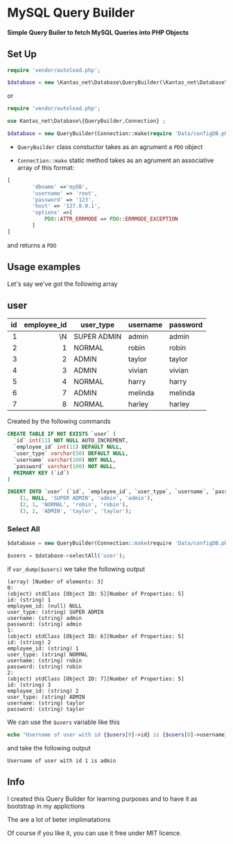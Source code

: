 # MySQL Query Builder

#### Simple Query Builer to fetch MySQL Queries into PHP Objects

## Set Up

```php
require 'vendor/autoload.php';

$database = new \Kantas_net\Database\QueryBuilder(\Kantas_net\Database\Connection::make(require 'Data/configDB.php'));
```

or

```php
require 'vendor/autoload.php';

use Kantas_net\Database\{QueryBuilder,Connection} ;

$database = new QueryBuilder(Connection::make(require 'Data/configDB.php'));
```

- `QueryBuilder` class constuctor takes as an agrument a `PDO` object

- `Connection::make` static method takes as an agrument an associative array of this format:
```php
[
        'dbname' =>'myDB',
        'username' => 'root',
        'password' => '123',
        'host' => '127.0.0.1',
        'options' =>[
            PDO::ATTR_ERRMODE => PDO::ERRMODE_EXCEPTION
        ]
]
```
and returns a `PDO`

## Usage examples

Let's say we've got the following array

user
---
| id | employee_id | user_type | username | password | 
| -: | -: | - | - | - | 
| 1 | \N | SUPER ADMIN | admin | admin | 
| 2 | 1 | NORMAL | robin | robin | 
| 3 | 2 | ADMIN | taylor | taylor | 
| 4 | 3 | ADMIN | vivian | vivian | 
| 5 | 4 | NORMAL | harry | harry | 
| 6 | 7 | ADMIN | melinda | melinda | 
| 7 | 8 | NORMAL | harley | harley | 

Created by the following commands
```sql
CREATE TABLE IF NOT EXISTS `user` (
  `id` int(11) NOT NULL AUTO_INCREMENT,
  `employee_id` int(11) DEFAULT NULL,
  `user_type` varchar(50) DEFAULT NULL,
  `username` varchar(100) NOT NULL,
  `password` varchar(100) NOT NULL,
  PRIMARY KEY (`id`)
)

INSERT INTO `user` (`id`, `employee_id`, `user_type`, `username`, `password`) VALUES
	(1, NULL, 'SUPER ADMIN', 'admin', 'admin'),
	(2, 1, 'NORMAL', 'robin', 'robin'),
	(3, 2, 'ADMIN', 'taylor', 'taylor');
```

### Select All

```sql
$database = new QueryBuilder(Connection::make(require 'Data/configDB.php'));

$users = $database->selectAll('user');
```

if `var_dump($users)` we take the following output

```
(array) [Number of elements: 3]
0: 
(object) stdClass [Object ID: 5][Number of Properties: 5]
id: (string) 1
employee_id: (null) NULL
user_type: (string) SUPER ADMIN
username: (string) admin
password: (string) admin
1: 
(object) stdClass [Object ID: 6][Number of Properties: 5]
id: (string) 2
employee_id: (string) 1
user_type: (string) NORMAL
username: (string) robin
password: (string) robin
2: 
(object) stdClass [Object ID: 7][Number of Properties: 5]
id: (string) 3
employee_id: (string) 2
user_type: (string) ADMIN
username: (string) taylor
password: (string) taylor
```

We can use the `$users` variable like this

```php
echo "Username of user with id {$users[0]->id} is {$users[0]->username}" ;
```

and take the following output

```
Username of user with id 1 is admin
```


## Info

I created this Query Builder for learning purposes and to have it as bootstrap in my applictions

The are a lot of beter implimatations

Of course if you like it, you can use it free under MIT licence. 